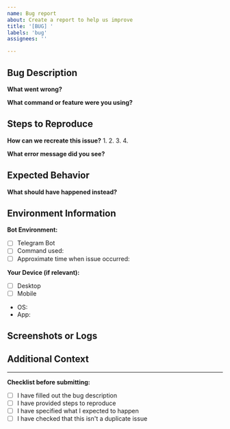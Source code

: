 ```yaml
---
name: Bug report
about: Create a report to help us improve
title: '[BUG] '
labels: 'bug'
assignees: ''

---
```


<!-- 
🚨 IMPORTANT: Please fill out ALL required sections below. 
Issues with only placeholder text will be closed automatically.
-->

## Bug Description
**What went wrong?**
<!-- Replace this comment with a clear description of the bug -->

**What command or feature were you using?**
<!-- e.g., /ip 8.8.8.8, /domain google.com, etc. -->

## Steps to Reproduce
**How can we recreate this issue?**
1. 
2. 
3. 
4. 

**What error message did you see?**
<!-- Paste the exact error message here -->

## Expected Behavior
**What should have happened instead?**
<!-- Replace this comment with what you expected to happen -->

## Environment Information
**Bot Environment:**
- [ ] Telegram Bot
- [ ] Command used: 
- [ ] Approximate time when issue occurred: 

**Your Device (if relevant):**
- [ ] Desktop
- [ ] Mobile
- OS: <!-- e.g., Windows 10, iOS 14, Android 11 -->
- App: <!-- e.g., Telegram Desktop, Telegram Mobile -->

## Screenshots or Logs
<!-- If applicable, add screenshots or paste relevant log messages -->

## Additional Context
<!-- Add any other relevant information about the problem -->

---
**Checklist before submitting:**
- [ ] I have filled out the bug description
- [ ] I have provided steps to reproduce
- [ ] I have specified what I expected to happen
- [ ] I have checked that this isn't a duplicate issue
